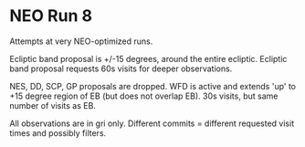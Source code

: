 # NEO Run 8

Attempts at very NEO-optimized runs.

Ecliptic band proposal is +/-15 degrees, around the entire ecliptic.
Ecliptic band proposal requests 60s visits for deeper observations.

NES, DD, SCP, GP proposals are dropped.
WFD is active and extends 'up' to +15 degree region of EB (but does not overlap EB). 30s visits, but same number of visits as EB.
 
All observations are in gri only. Different commits = different requested visit times and possibly filters.

